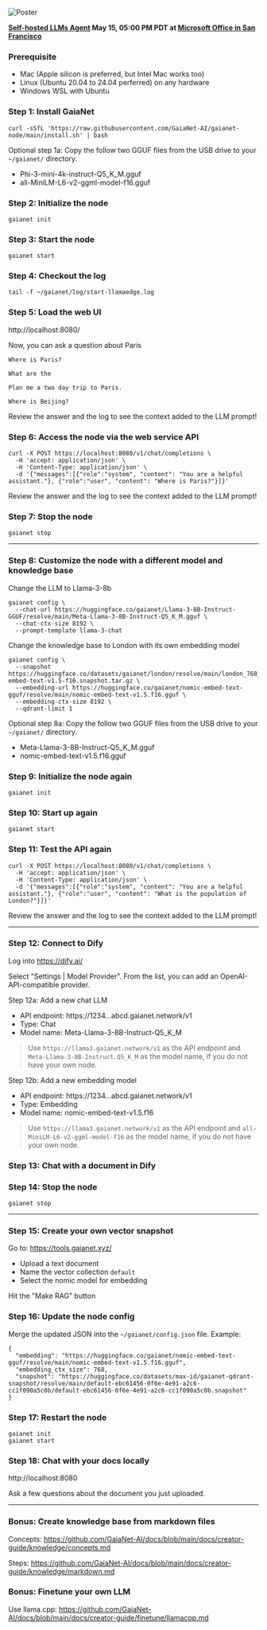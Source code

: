 ![Poster](poster.png)

**[Self-hosted LLMs Agent](https://www.aicamp.ai/event/eventdetails/W2024051517) May 15, 05:00 PM PDT at [Microsoft Office in San Francisco](https://g.co/kgs/umjhCnJ)**

### Prerequisite

* Mac (Apple silicon is preferred, but Intel Mac works too)
* Linux (Ubuntu 20.04 to 24.04 perferred) on any hardware
* Windows WSL with Ubuntu

### Step 1: Install GaiaNet

```
curl -sSfL 'https://raw.githubusercontent.com/GaiaNet-AI/gaianet-node/main/install.sh' | bash
```

Optional step 1a: Copy the follow two GGUF files from the USB drive to your `~/gaianet/` directory.

* Phi-3-mini-4k-instruct-Q5_K_M.gguf
* all-MiniLM-L6-v2-ggml-model-f16.gguf

### Step 2: Initialize the node

```
gaianet init
```

### Step 3: Start the node

```
gaianet start
```

### Step 4: Checkout the log

```
tail -f ~/gaianet/log/start-llamaedge.log
```

### Step 5: Load the web UI

http://localhost:8080/

Now, you can ask a question about Paris

```
Where is Paris?

What are the 

Plan me a two day trip to Paris.

Where is Beijing?
```

Review the answer and the log to see the context added to the LLM prompt!

### Step 6: Access the node via the web service API

```
curl -X POST https://localhost:8080/v1/chat/completions \
  -H 'accept: application/json' \
  -H 'Content-Type: application/json' \
  -d '{"messages":[{"role":"system", "content": "You are a helpful assistant."}, {"role":"user", "content": "Where is Paris?"}]}'
```

Review the answer and the log to see the context added to the LLM prompt!

### Step 7: Stop the node

```
gaianet stop
```

---

### Step 8: Customize the node with a different model and knowledge base

Change the LLM to Llama-3-8b

```
gaianet config \
  --chat-url https://huggingface.co/gaianet/Llama-3-8B-Instruct-GGUF/resolve/main/Meta-Llama-3-8B-Instruct-Q5_K_M.gguf \
  --chat-ctx-size 8192 \
  --prompt-template llama-3-chat
```

Change the knowledge base to London with its own embedding model

```
gaianet config \
  --snapshot https://huggingface.co/datasets/gaianet/london/resolve/main/london_768_nomic-embed-text-v1.5-f16.snapshot.tar.gz \
  --embedding-url https://huggingface.co/gaianet/nomic-embed-text-gguf/resolve/main/nomic-embed-text-v1.5.f16.gguf \
  --embedding-ctx-size 8192 \
  --qdrant-limit 1
```

Optional step 8a: Copy the follow two GGUF files from the USB drive to your `~/gaianet/` directory.

* Meta-Llama-3-8B-Instruct-Q5_K_M.gguf
* nomic-embed-text-v1.5.f16.gguf

### Step 9: Initialize the node again

```
gaianet init
```

### Step 10: Start up again

```
gaianet start
```

### Step 11: Test the API again

```
curl -X POST https://localhost:8080/v1/chat/completions \
  -H 'accept: application/json' \
  -H 'Content-Type: application/json' \
  -d '{"messages":[{"role":"system", "content": "You are a helpful assistant."}, {"role":"user", "content": "What is the population of London?"}]}'
```

Review the answer and the log to see the context added to the LLM prompt!

---

### Step 12: Connect to Dify

Log into https://dify.ai/

Select "Settings | Model Provider". From the list, you can add an OpenAI-API-compatible provider.

Step 12a: Add a new chat LLM

* API endpoint: https://1234...abcd.gaianet.network/v1
* Type: Chat
* Model name: Meta-Llama-3-8B-Instruct-Q5_K_M

> Use `https://llama3.gaianet.network/v1` as the API endpoint and `Meta-Llama-3-8B-Instruct.Q5_K_M` as the model name, if you do not have your own node.

Step 12b: Add a new embedding model

* API endpoint: https://1234...abcd.gaianet.network/v1
* Type: Embedding
* Model name: nomic-embed-text-v1.5.f16

> Use `https://llama3.gaianet.network/v1` as the API endpoint and `all-MiniLM-L6-v2-ggml-model-f16` as the model name, if you do not have your own node.

### Step 13: Chat with a document in Dify

### Step 14: Stop the node

```
gaianet stop
```

---

### Step 15: Create your own vector snapshot

Go to: https://tools.gaianet.xyz/

* Upload a text document
* Name the vector collection `default`
* Select the nomic model for embedding

Hit the "Make RAG" button

### Step 16: Update the node config

Merge the updated JSON into the `~/gaianet/config.json` file. Example:

```
{
  "embedding": "https://huggingface.co/gaianet/nomic-embed-text-gguf/resolve/main/nomic-embed-text-v1.5.f16.gguf",
  "embedding_ctx_size": 768,
  "snapshot": "https://huggingface.co/datasets/max-id/gaianet-qdrant-snapshot/resolve/main/default-ebc61456-0f6e-4e91-a2c6-cc1f090a5c0b/default-ebc61456-0f6e-4e91-a2c6-cc1f090a5c0b.snapshot"
}
```

### Step 17: Restart the node

```
gaianet init
gaianet start
```

### Step 18: Chat with your docs locally

http://localhost:8080

Ask a few questions about the document you just uploaded.

---

### Bonus: Create knowledge base from markdown files

Concepts: https://github.com/GaiaNet-AI/docs/blob/main/docs/creator-guide/knowledge/concepts.md

Steps: https://github.com/GaiaNet-AI/docs/blob/main/docs/creator-guide/knowledge/markdown.md

### Bonus: Finetune your own LLM

Use llama.cpp: https://github.com/GaiaNet-AI/docs/blob/main/docs/creator-guide/finetune/llamacpp.md
